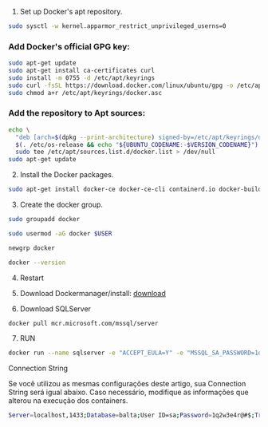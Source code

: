 1. Set up Docker's apt repository.
```bash
sudo sysctl -w kernel.apparmor_restrict_unprivileged_userns=0
```

### Add Docker's official GPG key:

```bash
sudo apt-get update
sudo apt-get install ca-certificates curl
sudo install -m 0755 -d /etc/apt/keyrings
sudo curl -fsSL https://download.docker.com/linux/ubuntu/gpg -o /etc/apt/keyrings/docker.asc
sudo chmod a+r /etc/apt/keyrings/docker.asc
```

### Add the repository to Apt sources:
```bash
echo \
  "deb [arch=$(dpkg --print-architecture) signed-by=/etc/apt/keyrings/docker.asc] https://download.docker.com/linux/ubuntu \
  $(. /etc/os-release && echo "${UBUNTU_CODENAME:-$VERSION_CODENAME}") stable" | \
  sudo tee /etc/apt/sources.list.d/docker.list > /dev/null
sudo apt-get update
```

2. Install the Docker packages.
```bash
sudo apt-get install docker-ce docker-ce-cli containerd.io docker-buildx-plugin docker-compose-plugin
```

3. Create the docker group.
```bash
sudo groupadd docker

sudo usermod -aG docker $USER

newgrp docker

docker --version
```
4. Restart
5. Download Dockermanager/install: [download](https://desktop.docker.com/linux/main/amd64/191736/docker-desktop-amd64.deb?_gl=1*164fu39*_ga*MTkwMDk3MDkwOC4xNzQ3MTcxMzQ4*_ga_XJWPQMJYHQ*czE3NDcxNzEzNDckbzEkZzEkdDE3NDcxNzEzNjQkajQzJGwwJGgw)

6. Download SQLServer
```bash
docker pull mcr.microsoft.com/mssql/server
```
7. RUN
```bash
docker run --name sqlserver -e "ACCEPT_EULA=Y" -e "MSSQL_SA_PASSWORD=1q2w3e4r@#$" -p 1433:1433 -d mcr.microsoft.com/mssql/server
```

Connection String

Se você utilizou as mesmas configurações deste artigo, sua Connection String será igual abaixo. Caso necessário, modifique as informações que alterou na execução dos containers.
```bash
Server=localhost,1433;Database=balta;User ID=sa;Password=1q2w3e4r@#$;Trusted_Connection=True;
```

